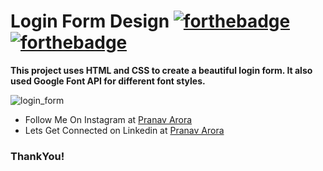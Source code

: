 # Login Form Design [![forthebadge](https://forthebadge.com/images/badges/uses-html.svg)](https://forthebadge.com)  [![forthebadge](https://forthebadge.com/images/badges/uses-css.svg)](https://forthebadge.com)

**This project uses HTML and CSS to create a beautiful login form. It also used Google Font API for different font styles.**

![login_form](https://user-images.githubusercontent.com/48170643/117760148-c0f80f00-b242-11eb-9b63-e8200010418e.png)

* Follow Me On Instagram at [Pranav Arora](https://www.instagram.com/arorapranav187)
* Lets Get Connected on Linkedin at [Pranav Arora](https://www.linkedin.com/in/pranav-arora-354b71bb/)


### ThankYou!
